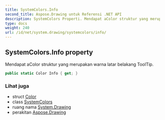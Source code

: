 ```yaml
---
title: SystemColors.Info
second_title: Aspose.Drawing untuk Referensi .NET API
description: SystemColors Properti. Mendapat aColor struktur yang merupakan warna latar belakang ToolTip.
type: docs
weight: 240
url: /id/net/system.drawing/systemcolors/info/
---
```

## SystemColors.Info property

Mendapat aColor struktur yang merupakan warna latar belakang ToolTip.

```csharp
public static Color Info { get; }
```

### Lihat juga

* struct [Color](../../color/)
* class [SystemColors](../)
* ruang nama [System.Drawing](../../systemcolors/)
* perakitan [Aspose.Drawing](../../../)


